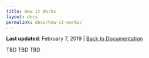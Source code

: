 ```yaml
---
title: How it Works
layout: docs
permalink: docs/how-it-works/
---
```


**Last updated**: February 7, 2019 \| [Back to Documentation]({{site.baseurl}}/docs/)

TBD TBD TBD
